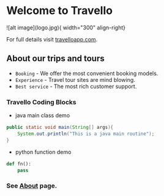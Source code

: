  <h1> Welcome to Travello</h1>
  ![alt image](logo.jpg){ width="300" align-right}

For full details visit [travelloapp.com](https://travelloapp.com/about-us/).

## About our trips and tours

* `Booking` - We offer the most convenient booking models.
* `Experience` - Travel tour sites are mind blowing.
* `Best service` - The most rich customer support.
### Travello Coding Blocks
* java main class demo
```java
public static void main(String[] args){
    System.out.println("This is a java main routine");
}
```
* python function demo
```python
def fn():
    pass
```
### See  [About](/about/about/) page.
